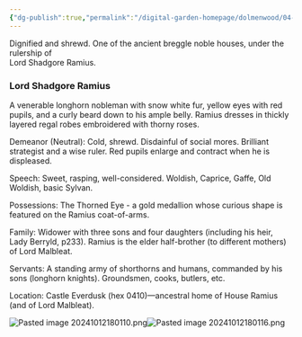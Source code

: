 ```yaml
---
{"dg-publish":true,"permalink":"/digital-garden-homepage/dolmenwood/04-np-cs/house-ramius/"}
---
```


Dignified  and shrewd. One of the ancient breggle noble houses, under the rulership of  
Lord Shadgore Ramius.

### Lord Shadgore Ramius

A venerable longhorn nobleman with snow white fur, yellow eyes with red pupils, and a curly beard down to his ample belly. Ramius dresses in thickly layered regal robes embroidered with thorny roses.  

Demeanor (Neutral): Cold, shrewd. Disdainful of social mores. Brilliant strategist and a wise ruler. Red pupils enlarge and contract when he is displeased.  

Speech: Sweet, rasping, well-considered. Woldish, Caprice, Gaffe, Old Woldish, basic Sylvan.  

Possessions: The Thorned Eye - a gold medallion whose curious shape is featured on the Ramius coat-of-arms. 

Family: Widower with three sons and four daughters  (including his heir, Lady Berryld, p233). Ramius is the  elder half-brother (to different mothers) of Lord Malbleat.

Servants: A standing army of shorthorns and humans, commanded by his sons (longhorn knights). Groundsmen, cooks, butlers, etc.  

Location: Castle Everdusk (hex 0410)—ancestral home of  House Ramius (and of Lord Malbleat).  


![Pasted image 20241012180110.png](/img/user/Digital%20Garden%20Homepage/Dolmenwood/99.%20Images-PDFs/Pasted%20image%2020241012180110.png)![Pasted image 20241012180116.png](/img/user/Digital%20Garden%20Homepage/Dolmenwood/99.%20Images-PDFs/Pasted%20image%2020241012180116.png)